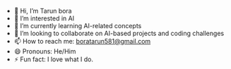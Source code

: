 - 👋 Hi, I’m Tarun bora
- 👀 I’m interested in AI
- 🌱 I’m currently learning AI-related concepts
- 💞️ I’m looking to collaborate on AI-based projects and coding challenges
- 📫 How to reach me: boratarun581@gmail.com
- 😄 Pronouns: He/Him
- ⚡ Fun fact: I love what I do.

<!---
TarunBora-glitch/TarunBora-glitch is a ✨ special ✨ repository because its `README.md` (this file) appears on your GitHub profile.
You can click the Preview link to take a look at your changes.
--->
